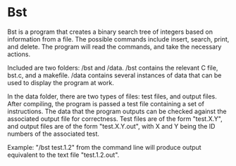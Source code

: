 # Bst
Bst is a program that creates a binary search tree of integers based on information from a file.  The possible commands include insert, search, print, and delete.  The program will read the commands, and take the necessary actions.

Included are two folders: /bst and /data. /bst contains the relevant C file, bst.c, and a makefile. /data contains several instances of data that can be used to display the program at work.

In the data folder, there are two types of files: test files, and output files. After compiling, the program is passed a test file containing a set of instructions. The data that the program outputs can be checked against the associated output file for correctness. Test files are of the form "test.X.Y", and output files are of the form "test.X.Y.out", with X and Y being the ID numbers of the associated test.

Example: "/bst test.1.2" from the command line will produce output equivalent to the text file "test.1.2.out".
